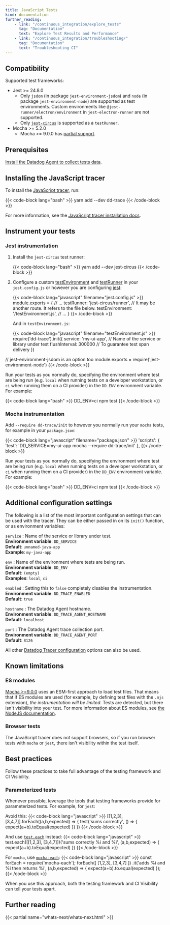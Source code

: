 ```yaml
---
title: JavaScript Tests
kind: documentation
further_reading:
    - link: "/continuous_integration/explore_tests"
      tag: "Documentation"
      text: "Explore Test Results and Performance"
    - link: "/continuous_integration/troubleshooting/"
      tag: "Documentation"
      text: "Troubleshooting CI"
---
```


## Compatibility

Supported test frameworks:
* Jest >= 24.8.0
  * Only `jsdom` (in package `jest-environment-jsdom`) and `node` (in package `jest-environment-node`) are supported as test environments. Custom environments like `@jest-runner/electron/environment` in `jest-electron-runner` are not supported.
  * Only [`jest-circus`][1] is supported as a `testRunner`.
* Mocha >= 5.2.0
  * Mocha >= 9.0.0 has [partial support](#known-limitations).

## Prerequisites

[Install the Datadog Agent to collect tests data][2].

## Installing the JavaScript tracer

To install the [JavaScript tracer][3], run:

{{< code-block lang="bash" >}}
yarn add --dev dd-trace
{{< /code-block >}}

For more information, see the [JavaScript tracer installation docs][4].

## Instrument your tests

### Jest instrumentation

1. Install the `jest-circus` test runner:

    {{< code-block lang="bash" >}}
yarn add --dev jest-circus
{{< /code-block >}}

2. Configure a custom [testEnvironment][5] and [testRunner][6] in your `jest.config.js` or however you are configuring [jest][7]:

    {{< code-block lang="javascript" filename="jest.config.js" >}}
module.exports = {
  // ...
  testRunner: 'jest-circus/runner',
  // It may be another route. It refers to the file below.
  testEnvironment: '<rootDir>/testEnvironment.js',
  // ...
}
{{< /code-block >}}

    And in `testEnvironment.js`:

    {{< code-block lang="javascript" filename="testEnvironment.js" >}}
require('dd-trace').init({
  service: 'my-ui-app',  // Name of the service or library under test
  flushInterval: 300000  // To guarantee test span delivery
})

// jest-environment-jsdom is an option too
module.exports = require('jest-environment-node')
{{< /code-block >}}

Run your tests as you normally do, specifying the environment where test are being run (e.g. `local` when running tests on a developer workstation, or `ci` when running them on a CI provider) in the `DD_ENV` environment variable. For example:

{{< code-block lang="bash" >}}
DD_ENV=ci npm test
{{< /code-block >}}

### Mocha instrumentation

Add `--require dd-trace/init` to however you normally run your `mocha` tests, for example in your `package.json`:

{{< code-block lang="javascript" filename="package.json" >}}
'scripts': {
  'test': 'DD_SERVICE=my-ui-app mocha --require dd-trace/init'
},
{{< /code-block >}}

Run your tests as you normally do, specifying the environment where test are being run (e.g. `local` when running tests on a developer workstation, or `ci` when running them on a CI provider) in the `DD_ENV` environment variable. For example:

{{< code-block lang="bash" >}}
DD_ENV=ci npm test
{{< /code-block >}}

## Additional configuration settings

The following is a list of the most important configuration settings that can be used with the tracer. They can be either passed in on its `init()` function, or as environment variables:

`service`
: Name of the service or library under test.<br/>
**Environment variable**: `DD_SERVICE`<br/>
**Default**: `unnamed-java-app`<br/>
**Example**: `my-java-app`

`env`
: Name of the environment where tests are being run.<br/>
**Environment variable**: `DD_ENV`<br/>
**Default**: `(empty)`<br/>
**Examples**: `local`, `ci`

`enabled`
: Setting this to `false` completely disables the instrumentation.<br/>
**Environment variable**: `DD_TRACE_ENABLED`<br/>
**Default**: `true`

`hostname`
: The Datadog Agent hostname.<br/>
**Environment variable**: `DD_TRACE_AGENT_HOSTNAME`<br/>
**Default**: `localhost`

`port`
: The Datadog Agent trace collection port.<br/>
**Environment variable**: `DD_TRACE_AGENT_PORT`<br/>
**Default**: `8126`

All other [Datadog Tracer configuration][12] options can also be used.


## Known limitations

### ES modules
[Mocha >=9.0.0][8] uses an ESM-first approach to load test files. That means that if ES modules are used (for example, by defining test files with the `.mjs` extension), _the instrumentation will be limited_. Tests are detected, but there isn't visibility into your test. For more information about ES modules, see [the NodeJS documentation][9].

### Browser tests
The JavaScript tracer does not support browsers, so if you run browser tests with `mocha` or `jest`, there isn't visibility within the test itself.

## Best practices

Follow these practices to take full advantage of the testing framework and CI Visibility.

### Parameterized tests

Whenever possible, leverage the tools that testing frameworks provide for parameterized tests. For example, for `jest`:

Avoid this:
{{< code-block lang="javascript" >}}
[[1,2,3], [3,4,7]].forEach((a,b,expected) => {
  test('sums correctly', () => {
    expect(a+b).toEqual(expected)
  })
})
{{< /code-block >}}

And use [`test.each`][10] instead:
{{< code-block lang="javascript" >}}
test.each([[1,2,3], [3,4,7]])('sums correctly %i and %i', (a,b,expected) => {
  expect(a+b).toEqual(expected)
})
{{< /code-block >}}

For `mocha`, use [`mocha-each`][11]:
{{< code-block lang="javascript" >}}
const forEach = require('mocha-each');
forEach([
  [1,2,3],
  [3,4,7]
])
.it('adds %i and %i then returns %i', (a,b,expected) => {
  expect(a+b).to.equal(expected)
});
{{< /code-block >}}

When you use this approach, both the testing framework and CI Visibility can tell your tests apart.


## Further reading

{{< partial name="whats-next/whats-next.html" >}}

[1]: https://github.com/facebook/jest/tree/master/packages/jest-circus
[2]: /continuous_integration/setup_tests/agent/
[3]: https://github.com/DataDog/dd-trace-js
[4]: /tracing/setup_overview/setup/nodejs
[5]: https://jestjs.io/docs/en/configuration#testenvironment-string
[6]: https://jestjs.io/docs/en/configuration#testrunner-string
[7]: https://jestjs.io/docs/en/configuration
[8]: https://github.com/mochajs/mocha/releases/tag/v9.0.0
[9]: https://nodejs.org/api/packages.html#packages_determining_module_system
[10]: https://jestjs.io/docs/api#testeachtablename-fn-timeout
[11]: https://github.com/ryym/mocha-each
[12]: /tracing/setup_overview/setup/nodejs/?tab=containers#configuration
